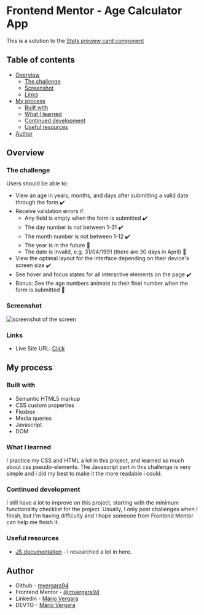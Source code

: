 # Frontend Mentor - Age Calculator App

This is a solution to the [Stats preview card component](https://www.frontendmentor.io/challenges/age-calculator-app-dF9DFFpj-Q/hub)

## Table of contents

- [Overview](#overview)
  - [The challenge](#the-challenge)
  - [Screenshot](#screenshot)
  - [Links](#links)
- [My process](#my-process)
  - [Built with](#built-with)
  - [What I learned](#what-i-learned)
  - [Continued development](#continued-development)
  - [Useful resources](#useful-resources)
- [Author](#author)



## Overview

### The challenge

Users should be able to:

- View an age in years, months, and days after submitting a valid date through the form :heavy_check_mark:
- Receive validation errors if:
  - Any field is empty when the form is submitted :heavy_check_mark:
  - The day number is not between 1-31 :heavy_check_mark:
  - The month number is not between 1-12 :heavy_check_mark:
  - The year is in the future :red_circle:
  - The date is invalid, e.g. 31/04/1991 (there are 30 days in April) :red_circle:
- View the optimal layout for the interface depending on their device's screen size :heavy_check_mark:
- See hover and focus states for all interactive elements on the page :heavy_check_mark:
- Bonus: See the age numbers animate to their final number when the form is submitted :red_circle:


### Screenshot

<img src="https://i.imgur.com/OUTK0Iu.png" alt=" screenshot of the screen ">


### Links

- Live Site URL: [Click](https://mvergara94.github.io/age-calculator-app-frontendmentor/)


## My process

### Built with

- Semantic HTML5 markup
- CSS custom properties
- Flexbox 
- Media queries
- Javascript
- DOM


### What I learned

I practice my CSS and HTML a lot in this project, and learned so much about css pseudo-elements. The Javascript part in this challenge is very simple and i did my best to make it the more readable i could.

### Continued development

I still have a lot to improve on this project, starting with the minimum functionality checklist for the project. Usually, I only post challenges when I finish, but I'm having difficulty and I hope someone from Frontend Mentor can help me finish it.


### Useful resources

- [JS documentation](https://developer.mozilla.org/en-US/docs/Web/JavaScript) - I researched a lot in here.




## Author

- Github - [mvergara94](https://github.com/mvergara94)
- Frontend Mentor - [@mvergara94](https://www.frontendmentor.io/profile/mvergara94)
- Linkedin - [Mário Vergara](https://www.linkedin.com/in/mario-henrique-cardoso-vergara-669a43210/)
- DEVTO - [Mário Vergara](https://dev.to/mvergara94)
